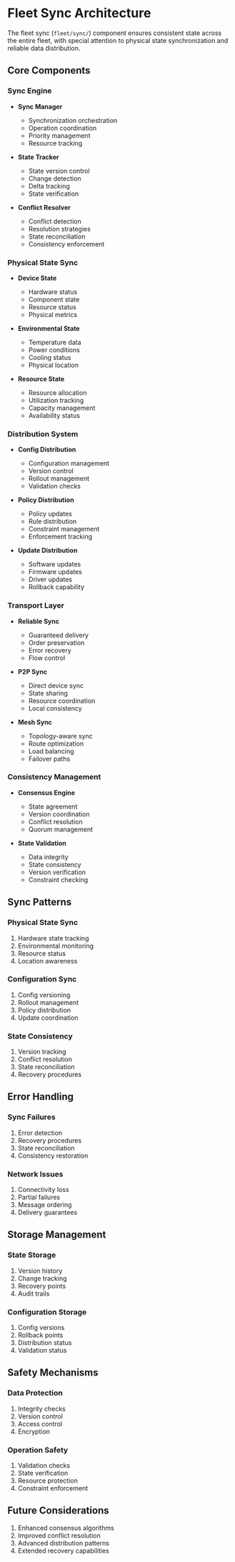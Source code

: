 # Fleet Sync Architecture

The fleet sync (`fleet/sync/`) component ensures consistent state across the entire fleet, with special attention to physical state synchronization and reliable data distribution.

## Core Components

### Sync Engine

- **Sync Manager**
  - Synchronization orchestration
  - Operation coordination
  - Priority management
  - Resource tracking

- **State Tracker**
  - State version control
  - Change detection
  - Delta tracking
  - State verification

- **Conflict Resolver**
  - Conflict detection
  - Resolution strategies
  - State reconciliation
  - Consistency enforcement

### Physical State Sync

- **Device State**
  - Hardware status
  - Component state
  - Resource status
  - Physical metrics

- **Environmental State**
  - Temperature data
  - Power conditions
  - Cooling status
  - Physical location

- **Resource State**
  - Resource allocation
  - Utilization tracking
  - Capacity management
  - Availability status

### Distribution System

- **Config Distribution**
  - Configuration management
  - Version control
  - Rollout management
  - Validation checks

- **Policy Distribution**
  - Policy updates
  - Rule distribution
  - Constraint management
  - Enforcement tracking

- **Update Distribution**
  - Software updates
  - Firmware updates
  - Driver updates
  - Rollback capability

### Transport Layer

- **Reliable Sync**
  - Guaranteed delivery
  - Order preservation
  - Error recovery
  - Flow control

- **P2P Sync**
  - Direct device sync
  - State sharing
  - Resource coordination
  - Local consistency

- **Mesh Sync**
  - Topology-aware sync
  - Route optimization
  - Load balancing
  - Failover paths

### Consistency Management

- **Consensus Engine**
  - State agreement
  - Version coordination
  - Conflict resolution
  - Quorum management

- **State Validation**
  - Data integrity
  - State consistency
  - Version verification
  - Constraint checking

## Sync Patterns

### Physical State Sync
1. Hardware state tracking
2. Environmental monitoring
3. Resource status
4. Location awareness

### Configuration Sync
1. Config versioning
2. Rollout management
3. Policy distribution
4. Update coordination

### State Consistency
1. Version tracking
2. Conflict resolution
3. State reconciliation
4. Recovery procedures

## Error Handling

### Sync Failures
1. Error detection
2. Recovery procedures
3. State reconciliation
4. Consistency restoration

### Network Issues
1. Connectivity loss
2. Partial failures
3. Message ordering
4. Delivery guarantees

## Storage Management

### State Storage
1. Version history
2. Change tracking
3. Recovery points
4. Audit trails

### Configuration Storage
1. Config versions
2. Rollback points
3. Distribution status
4. Validation status

## Safety Mechanisms

### Data Protection
1. Integrity checks
2. Version control
3. Access control
4. Encryption

### Operation Safety
1. Validation checks
2. State verification
3. Resource protection
4. Constraint enforcement

## Future Considerations

1. Enhanced consensus algorithms
2. Improved conflict resolution
3. Advanced distribution patterns
4. Extended recovery capabilities